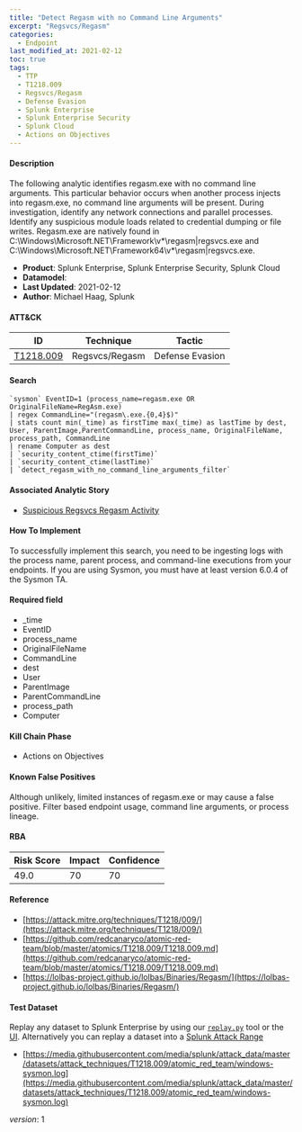 ```yaml
---
title: "Detect Regasm with no Command Line Arguments"
excerpt: "Regsvcs/Regasm"
categories:
  - Endpoint
last_modified_at: 2021-02-12
toc: true
tags:
  - TTP
  - T1218.009
  - Regsvcs/Regasm
  - Defense Evasion
  - Splunk Enterprise
  - Splunk Enterprise Security
  - Splunk Cloud
  - Actions on Objectives
---
```




#### Description

The following analytic identifies regasm.exe with no command line arguments. This particular behavior occurs when another process injects into regasm.exe, no command line arguments will be present. During investigation, identify any network connections and parallel processes. Identify any suspicious module loads related to credential dumping or file writes. Regasm.exe are natively found in C:\Windows\Microsoft.NET\Framework\v*\regasm|regsvcs.exe and C:\Windows\Microsoft.NET\Framework64\v*\regasm|regsvcs.exe.

- **Product**: Splunk Enterprise, Splunk Enterprise Security, Splunk Cloud
- **Datamodel**: 
- **Last Updated**: 2021-02-12
- **Author**: Michael Haag, Splunk


#### ATT&CK

| ID          | Technique   | Tactic       |
| ----------- | ----------- |--------------|
| [T1218.009](https://attack.mitre.org/techniques/T1218/009/) | Regsvcs/Regasm | Defense Evasion |


#### Search

```
`sysmon` EventID=1 (process_name=regasm.exe OR OriginalFileName=RegAsm.exe) 
| regex CommandLine="(regasm\.exe.{0,4}$)" 
| stats count min(_time) as firstTime max(_time) as lastTime by dest, User, ParentImage,ParentCommandLine, process_name, OriginalFileName, process_path, CommandLine 
| rename Computer as dest 
| `security_content_ctime(firstTime)` 
| `security_content_ctime(lastTime)` 
| `detect_regasm_with_no_command_line_arguments_filter`
```

#### Associated Analytic Story
* [Suspicious Regsvcs Regasm Activity](_stories/suspicious_regsvcs_regasm_activity)


#### How To Implement
To successfully implement this search, you need to be ingesting logs with the process name, parent process, and command-line executions from your endpoints. If you are using Sysmon, you must have at least version 6.0.4 of the Sysmon TA.

#### Required field
* _time
* EventID
* process_name
* OriginalFileName
* CommandLine
* dest
* User
* ParentImage
* ParentCommandLine
* process_path
* Computer


#### Kill Chain Phase
* Actions on Objectives


#### Known False Positives
Although unlikely, limited instances of regasm.exe or may cause a false positive. Filter based endpoint usage, command line arguments, or process lineage.



#### RBA

| Risk Score  | Impact      | Confidence   |
| ----------- | ----------- |--------------|
| 49.0 | 70 | 70 |



#### Reference

* [https://attack.mitre.org/techniques/T1218/009/](https://attack.mitre.org/techniques/T1218/009/)
* [https://github.com/redcanaryco/atomic-red-team/blob/master/atomics/T1218.009/T1218.009.md](https://github.com/redcanaryco/atomic-red-team/blob/master/atomics/T1218.009/T1218.009.md)
* [https://lolbas-project.github.io/lolbas/Binaries/Regasm/](https://lolbas-project.github.io/lolbas/Binaries/Regasm/)



#### Test Dataset
Replay any dataset to Splunk Enterprise by using our [`replay.py`](https://github.com/splunk/attack_data#using-replaypy) tool or the [UI](https://github.com/splunk/attack_data#using-ui).
Alternatively you can replay a dataset into a [Splunk Attack Range](https://github.com/splunk/attack_range#replay-dumps-into-attack-range-splunk-server)

* [https://media.githubusercontent.com/media/splunk/attack_data/master/datasets/attack_techniques/T1218.009/atomic_red_team/windows-sysmon.log](https://media.githubusercontent.com/media/splunk/attack_data/master/datasets/attack_techniques/T1218.009/atomic_red_team/windows-sysmon.log)


_version_: 1